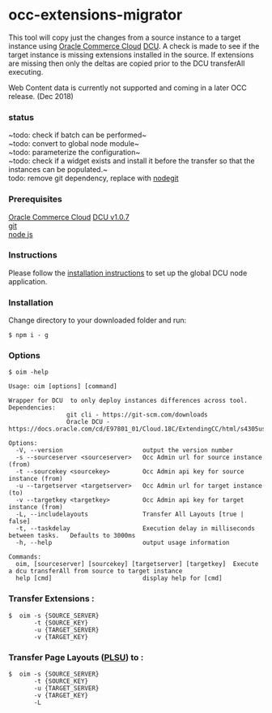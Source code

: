 # occ-extensions-migrator

This tool will copy just the changes from a source instance to a target instance
using [Oracle Commerce Cloud](https://cloud.oracle.com/en_US/commerce-cloud "Oracle Commerce Cloud") [DCU](https://docs.oracle.com/cd/E97801_01/Cloud.18C/ExtendingCC/html/s4305usethedesigncodeutility01.htm "Use the Design Code Utility").
A check is made to see if the target instance is missing extensions installed in the source. If extensions are missing then only the deltas are copied prior to the DCU transferAll executing.

Web Content data is currently not supported and coming in a later OCC release. (Dec 2018)

### status
~todo:  check if batch can be performed~    
~todo:  convert to global node module~     
~todo:  parameterize the configuration~      
~todo: check if a widget exists and install it before the transfer so that the instances can be populated.~  
todo: remove git dependency, replace with [nodegit](https://www.nodegit.org/ "nodegit")

### Prerequisites
[Oracle Commerce Cloud](https://cloud.oracle.com/en_US/commerce-cloud "Oracle Commerce Cloud") [DCU v1.0.7](https://docs.oracle.com/cd/E97801_01/Cloud.18C/ExtendingCC/html/s4305usethedesigncodeutility01.html "Use the Design Code Utility")  
[git](https://git-scm.com/downloads "download git")  
[node js](https://nodejs.org/en/ "Node JS")


### Instructions
Please follow the [installation instructions](https://docs.oracle.com/cd/E97801_01/Cloud.18C/ExtendingCC/html/s4305downloadandinstallthedesigncodeu01.html "install Design and Code Utility") to set up the global DCU node application.


### Installation
Change directory to your downloaded folder and run:
```
$ npm i - g
```

### Options
```
$ oim -help

Usage: oim [options] [command]

Wrapper for DCU  to only deploy instances differences across tool.
Dependencies:
                git cli - https://git-scm.com/downloads
                Oracle DCU -  https://docs.oracle.com/cd/E97801_01/Cloud.18C/ExtendingCC/html/s4305usethedcutograbanduploadsourceco01.html

Options:
  -V, --version                      output the version number
  -s --sourceserver <sourceserver>   Occ Admin url for source instance (from)
  -t --sourcekey <sourcekey>         Occ Admin api key for source instance (from)
  -u --targetserver <targetserver>   Occ Admin url for target instance (to)
  -v --targetkey <targetkey>         Occ Admin api key for target instance (from)
  -L, --includelayouts               Transfer All Layouts [true | false]
  -t, --taskdelay                    Execution delay in milliseconds between tasks.   Defaults to 3000ms
  -h, --help                         output usage information

Commands:
  oim, [sourceserver] [sourcekey] [targetserver] [targetkey]  Execute a dcu transferAll from source to target instance
  help [cmd]                         display help for [cmd]
```


### Transfer Extensions :
```
$  oim -s {SOURCE_SERVER}
       -t {SOURCE_KEY}
       -u {TARGET_SERVER}
       -v {TARGET_KEY}

```

### Transfer Page Layouts ([PLSU](https://docs.oracle.com/cd/E97801_01/Cloud.18C/ExtendingCC/html/s4305usetheplsuutility01.html "Page Layout Synchronization Utility")) to :
```
$  oim -s {SOURCE_SERVER}
       -t {SOURCE_KEY}
       -u {TARGET_SERVER}
       -v {TARGET_KEY}
       -L
```

